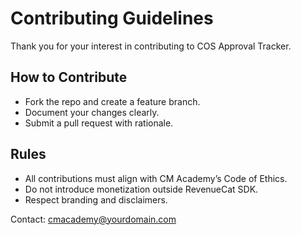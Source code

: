 # Contributing Guidelines

Thank you for your interest in contributing to COS Approval Tracker.

## How to Contribute
- Fork the repo and create a feature branch.
- Document your changes clearly.
- Submit a pull request with rationale.

## Rules
- All contributions must align with CM Academy’s Code of Ethics.
- Do not introduce monetization outside RevenueCat SDK.
- Respect branding and disclaimers.

Contact: cmacademy@yourdomain.com
